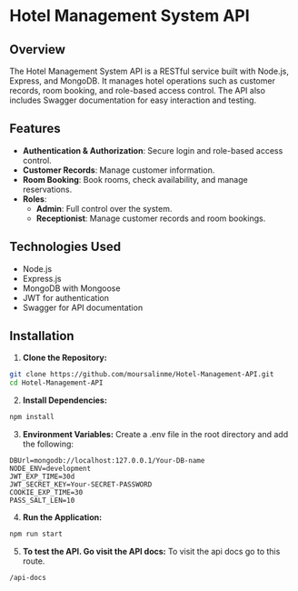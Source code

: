 # Hotel Management System API

## Overview

The Hotel Management System API is a RESTful service built with Node.js, Express, and MongoDB. It manages hotel operations such as customer records, room booking, and role-based access control. The API also includes Swagger documentation for easy interaction and testing.

## Features

-   **Authentication & Authorization**: Secure login and role-based access control.
-   **Customer Records**: Manage customer information.
-   **Room Booking**: Book rooms, check availability, and manage reservations.
-   **Roles**:
    -   **Admin**: Full control over the system.
    -   **Receptionist**: Manage customer records and room bookings.

## Technologies Used

-   Node.js
-   Express.js
-   MongoDB with Mongoose
-   JWT for authentication
-   Swagger for API documentation

## Installation

1. **Clone the Repository:**

```bash
git clone https://github.com/moursalinme/Hotel-Management-API.git
cd Hotel-Management-API
```

2. **Install Dependencies:**

```bash
npm install
```

3. **Environment Variables:**
   Create a .env file in the root directory and add the following:

```
DBUrl=mongodb://localhost:127.0.0.1/Your-DB-name
NODE_ENV=development
JWT_EXP_TIME=30d
JWT_SECRET_KEY=Your-SECRET-PASSWORD
COOKIE_EXP_TIME=30
PASS_SALT_LEN=10
```

4. **Run the Application:**

```bash
npm run start
```

5. **To test the API. Go visit the API docs:**
   To visit the api docs go to this route.

```bash
/api-docs
```
